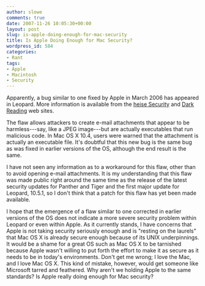 ```yaml
---
author: slowe
comments: true
date: 2007-11-26 10:05:30+00:00
layout: post
slug: is-apple-doing-enough-for-mac-security
title: Is Apple Doing Enough for Mac Security?
wordpress_id: 584
categories:
- Rant
tags:
- Apple
- Macintosh
- Security
---
```


Apparently, a bug similar to one fixed by Apple in March 2006 has appeared in Leopard. More information is available from the [heise Security](http://www.heise-security.co.uk/news/99257) and [Dark Reading](http://www.darkreading.com/document.asp?doc_id=139692) web sites.

The flaw allows attackers to create e-mail attachments that appear to be harmless---say, like a JPEG image---but are actually executables that run malicious code. In Mac OS X 10.4, users were warned that the attachment is actually an executable file. It's doubtful that this new bug is the same bug as was fixed in earlier versions of the OS, although the end result is the same.

I have not seen any information as to a workaround for this flaw, other than to avoid opening e-mail attachments. It is my understanding that this flaw was made public right around the same time as the release of the latest security updates for Panther and Tiger and the first major update for Leopard, 10.5.1, so I don't think that a patch for this flaw has yet been made available.

I hope that the emergence of a flaw similar to one corrected in earlier versions of the OS does not indicate a more severe security problem within Leopard or even within Apple. As it currently stands, I have concerns that Apple is not taking security seriously enough and is "resting on the laurels" that Mac OS X is already secure enough because of its UNIX underpinnings. It would be a shame for a great OS such as Mac OS X to be tarnished because Apple wasn't willing to put forth the effort to make it as secure as it needs to be in today's environments. Don't get me wrong; I love the Mac, and I love Mac OS X. This kind of mistake, however, would get someone like Microsoft tarred and feathered. Why aren't we holding Apple to the same standards? Is Apple really doing enough for Mac security?
